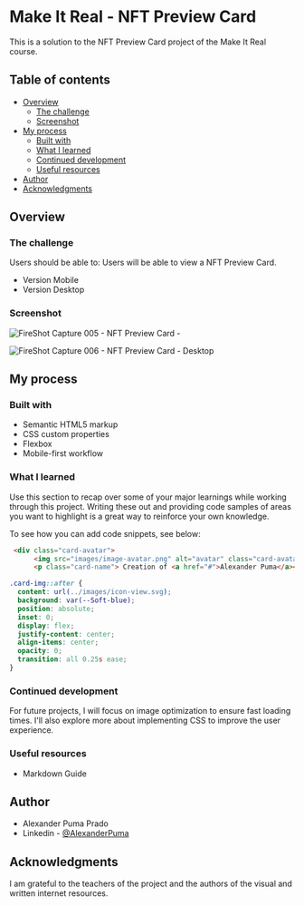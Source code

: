 # Make It Real - NFT Preview Card

This is a solution to the NFT Preview Card project of the Make It Real course.

## Table of contents

- [Overview](#overview)
  - [The challenge](#the-challenge)
  - [Screenshot](#screenshot)
- [My process](#my-process)
  - [Built with](#built-with)
  - [What I learned](#what-i-learned)
  - [Continued development](#continued-development)
  - [Useful resources](#useful-resources)
- [Author](#author)
- [Acknowledgments](#acknowledgments)


## Overview

### The challenge

Users should be able to: Users will be able to view a NFT Preview Card.

- Version Mobile
- Version Desktop

### Screenshot

![FireShot Capture 005 - NFT Preview Card - ](https://github.com/user-attachments/assets/decedf50-0e5e-4c31-8c78-3d336e9636bc)

![FireShot Capture 006 - NFT Preview Card - Desktop](https://github.com/user-attachments/assets/de14bde8-724b-489b-a411-378f9723c1cb)


## My process

### Built with

- Semantic HTML5 markup
- CSS custom properties
- Flexbox
- Mobile-first workflow

### What I learned

Use this section to recap over some of your major learnings while working through this project. Writing these out and providing code samples of areas you want to highlight is a great way to reinforce your own knowledge.

To see how you can add code snippets, see below:

```html
 <div class="card-avatar">
      <img src="images/image-avatar.png" alt="avatar" class="card-avatar-img">
      <p class="card-name"> Creation of <a href="#">Alexander Puma</a></p>
```
```css
.card-img::after {
  content: url(../images/icon-view.svg);
  background: var(--Soft-blue);
  position: absolute;
  inset: 0;
  display: flex;
  justify-content: center;
  align-items: center;
  opacity: 0;
  transition: all 0.25s ease;
}
```


### Continued development

For future projects, I will focus on image optimization to ensure fast loading times. I'll also explore more about implementing CSS to improve the user experience.

### Useful resources

- Markdown Guide

## Author

- Alexander Puma Prado
- Linkedin - [@AlexanderPuma](https://www.linkedin.com/in/alexander-puma-prado/)


## Acknowledgments

I am grateful to the teachers of the project and the authors of the visual and written internet resources.
